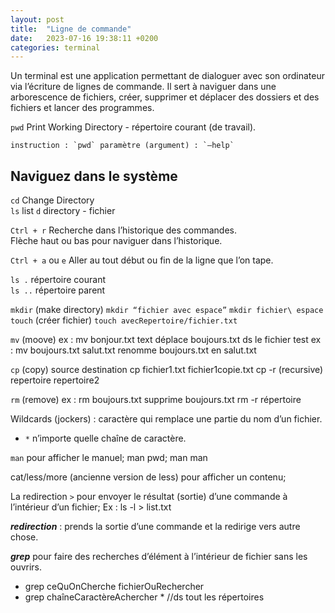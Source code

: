 ```yaml
---
layout: post
title:  "Ligne de commande"
date:   2023-07-16 19:38:11 +0200
categories: terminal
---
```



Un terminal est une application permettant de dialoguer avec son ordinateur via l’écriture de lignes de commande.
Il sert à naviguer dans une arborescence de fichiers, créer, supprimer et déplacer des dossiers et des fichiers et lancer des programmes.

`pwd` Print Working Directory - répertoire courant (de travail).

    instruction : `pwd`	paramètre (argument) : `–help`

## Naviguez dans le système

`cd` Change Directory  
`ls` list
`d` directory - fichier  

`Ctrl + r` Recherche dans l’historique des commandes.  
Flèche haut ou bas pour naviguer dans l’historique.

`Ctrl + a` ou `e` Aller au tout début ou fin de la ligne que l’on tape.

`ls .`	répertoire courant  
`ls ..`	répertoire parent

`mkdir` (make directory)	`mkdir “fichier avec espace”`	`mkdir fichier\ espace`  
`touch` (créer fichier)	`touch avecRepertoire/fichier.txt`

`mv` (moove)	ex : mv bonjour.txt text	déplace boujours.txt ds le fichier test
ex : mv boujours.txt salut.txt	renomme boujours.txt en salut.txt

`cp` (copy) source destination
cp fichier1.txt fichier1copie.txt	cp -r (recursive) repertoire repertoire2

`rm` (remove) ex : rm boujours.txt	supprime boujours.txt		rm -r répertoire

Wildcards (jockers)  : caractère qui remplace une partie du nom d’un fichier.
- `*`	n’importe quelle chaîne de caractère.
 
`man` pour afficher le manuel; man pwd;	man man

cat/less/more (ancienne version de less) pour afficher un contenu;

La redirection `>` pour envoyer le résultat (sortie) d’une commande à l’intérieur d’un fichier; Ex : ls -l > list.txt

***redirection*** : prends la sortie d’une commande et la redirige vers autre chose.

***grep*** pour faire des recherches d’élément à l’intérieur de fichier sans les ouvrirs.
- grep ceQuOnCherche fichierOuRechercher
- grep chaîneCaractèreAchercher *	//ds tout les répertoires
